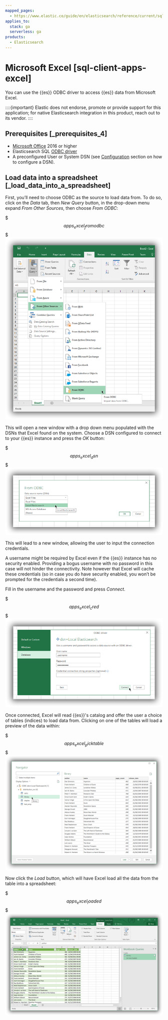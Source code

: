 ```yaml
---
mapped_pages:
  - https://www.elastic.co/guide/en/elasticsearch/reference/current/sql-client-apps-excel.html
applies_to:
  stack: ga
  serverless: ga
products:
  - Elasticsearch
---
```


# Microsoft Excel [sql-client-apps-excel]

You can use the {{es}} ODBC driver to access {{es}} data from Microsoft Excel.

::::{important}
Elastic does not endorse, promote or provide support for this application; for native Elasticsearch integration in this product, reach out to its vendor.
::::


## Prerequisites [_prerequisites_4]

* [Microsoft Office](https://products.office.com/en/excel) 2016 or higher
* Elasticsearch SQL [ODBC driver](sql-odbc.md)
* A preconfigured User or System DSN (see [Configuration](sql-odbc-setup.md#dsn-configuration) section on how to configure a DSN).


## Load data into a spreadsheet [_load_data_into_a_spreadsheet]

First, you’ll need to choose ODBC as the source to load data from. To do so, click on the *Data* tab, then *New Query* button, in the drop-down menu expand *From Other Sources*, then choose *From ODBC*:

$$$apps_excel_fromodbc$$$
![apps excel fromodbc](/explore-analyze/images/elasticsearch-reference-apps_excel_fromodbc.png "")

This will open a new window with a drop down menu populated with the DSNs that Excel found on the system. Choose a DSN configured to connect to your {{es}} instance and press the *OK* button:

$$$apps_excel_dsn$$$
![apps excel dsn](/explore-analyze/images/elasticsearch-reference-apps_excel_dsn.png "")

This will lead to a new window, allowing the user to input the connection credentials.

A username might be required by Excel even if the {{es}} instance has no security enabled. Providing a bogus username with no password in this case will not hinder the connectivity. Note however that Excel will cache these credentials (so in case you do have security enabled, you won’t be prompted for the credentials a second time).

Fill in the username and the password and press *Connect*.

$$$apps_excel_cred$$$
![apps excel cred](/explore-analyze/images/elasticsearch-reference-apps_excel_cred.png "")

Once connected, Excel will read {{es}}'s catalog and offer the user a choice of tables (indices) to load data from. Clicking on one of the tables will load a preview of the data within:

$$$apps_excel_picktable$$$
![apps excel picktable](/explore-analyze/images/elasticsearch-reference-apps_excel_picktable.png "")

Now click the *Load* button, which will have Excel load all the data from the table into a spreadsheet:

$$$apps_excel_loaded$$$
![apps excel loaded](/explore-analyze/images/elasticsearch-reference-apps_excel_loaded.png "")


